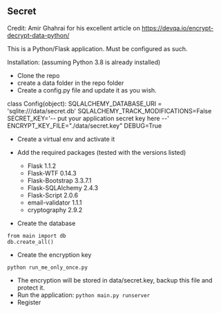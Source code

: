 Secret
------

Credit: Amir Ghahrai for his excellent article on https://devqa.io/encrypt-decrypt-data-python/

This is a Python/Flask application. Must be configured as such.

Installation: (assuming Python 3.8 is already installed)

- Clone the repo
- create a data folder in the repo folder
- Create a config.py file and update it as you wish.

class Config(object):
    SQLALCHEMY_DATABASE_URI = 'sqlite:///data/secret.db'
    SQLALCHEMY_TRACK_MODIFICATIONS=False
    SECRET_KEY='-- put your application secret key here --'
    ENCRYPT_KEY_FILE="./data/secret.key"
    DEBUG=True

- Create a virtual env and activate it
- Add the required packages (tested with the versions listed)
  - Flask 1.1.2
  - Flask-WTF 0.14.3
  - Flask-Bootstrap 3.3.7.1
  - Flask-SQLAlchemy 2.4.3
  - Flask-Script 2.0.6
  - email-validator 1.1.1
  - cryptography 2.9.2

- Create the database
```
from main import db
db.create_all()
```

- Create the encryption key

```
python run_me_only_once.py  
```

- The encryption will be stored in data/secret.key, backup this file and protect it.
- Run the application: `python main.py runserver`
- Register
